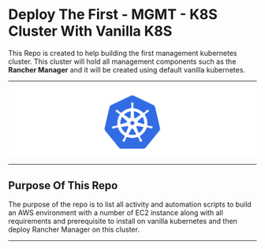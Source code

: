 # Deploy The First - MGMT - K8S Cluster With Vanilla K8S

This Repo is created to help building the first management kubernetes cluster. This cluster will hold all management components such as the **Rancher Manager** and it will be created using default vanilla kubernetes.

---

<p align="center">
    <img src="images/KubernetesLogo.png">
</p>

---

## Purpose Of This Repo

The purpose of the repo is to list all activity and automation scripts to build an AWS environment with a number of EC2 instance along with all requirements and prerequisite to install on vanilla kubernetes and then deploy Rancher Manager on this cluster.

---

